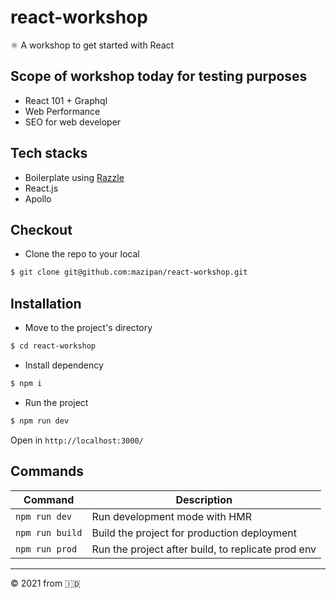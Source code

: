 # react-workshop

⚛️ A workshop to get started with React

## Scope of workshop today for testing purposes

- React 101 + Graphql
- Web Performance
- SEO for web developer

## Tech stacks

- Boilerplate using [Razzle](https://razzlejs.org/getting-started)
- React.js
- Apollo

## Checkout

- Clone the repo to your local

```bash
$ git clone git@github.com:mazipan/react-workshop.git
```

## Installation

- Move to the project's directory

```bash
$ cd react-workshop
```

- Install dependency

```bash
$ npm i
```

- Run the project

```bash
$ npm run dev
```

Open in `http://localhost:3000/`

## Commands

| Command         | Description                                        |
| --------------- | -------------------------------------------------- |
| `npm run dev`   | Run development mode with HMR                      |
| `npm run build` | Build the project for production deployment        |
| `npm run prod`  | Run the project after build, to replicate prod env |

---

© 2021 from 🇮🇩
